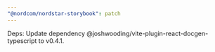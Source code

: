```yaml
---
"@nordcom/nordstar-storybook": patch
---
```


Deps: Update dependency @joshwooding/vite-plugin-react-docgen-typescript to v0.4.1.
